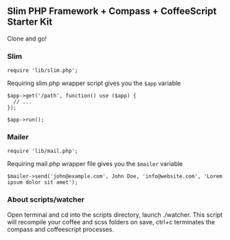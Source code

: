 
## Slim PHP Framework + Compass + CoffeeScript Starter Kit

Clone and go!

### Slim

    require 'lib/slim.php';

Requiring slim.php wrapper script gives you the `$app` variable

    $app->get('/path', function() use ($app) {
      // ...
    });

    $app->run();

### Mailer

    require 'lib/mail.php';

Requiring mail.php wrapper file gives you the `$mailer` variable

    $mailer->send('john@example.com', John Doe, 'info@website.com', 'Lorem ipsum dolor sit amet');

### About scripts/watcher

Open terminal and cd into the scripts directory, launch ./watcher. This script will recompile your coffee and scss folders on save, ctrl+c terminates the compass and coffeescript processes.
